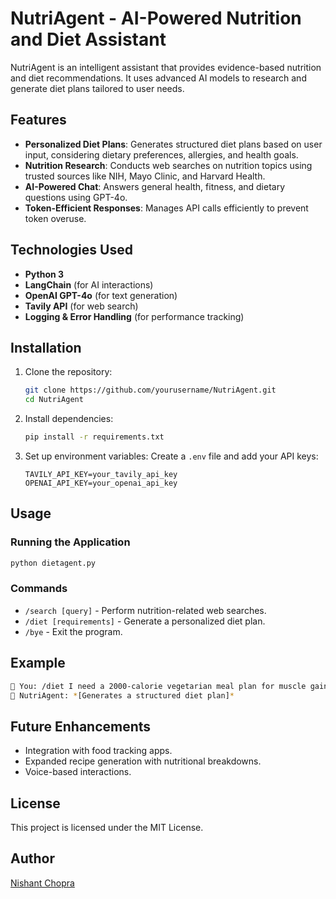 # NutriAgent - AI-Powered Nutrition and Diet Assistant

NutriAgent is an intelligent assistant that provides evidence-based nutrition and diet recommendations. It uses advanced AI models to research and generate diet plans tailored to user needs.

## Features

- **Personalized Diet Plans**: Generates structured diet plans based on user input, considering dietary preferences, allergies, and health goals.
- **Nutrition Research**: Conducts web searches on nutrition topics using trusted sources like NIH, Mayo Clinic, and Harvard Health.
- **AI-Powered Chat**: Answers general health, fitness, and dietary questions using GPT-4o.
- **Token-Efficient Responses**: Manages API calls efficiently to prevent token overuse.

## Technologies Used

- **Python 3**
- **LangChain** (for AI interactions)
- **OpenAI GPT-4o** (for text generation)
- **Tavily API** (for web search)
- **Logging & Error Handling** (for performance tracking)

## Installation

1. Clone the repository:
   ```bash
   git clone https://github.com/yourusername/NutriAgent.git
   cd NutriAgent
   ```
2. Install dependencies:
   ```bash
   pip install -r requirements.txt
   ```
3. Set up environment variables:
   Create a `.env` file and add your API keys:
   ```
   TAVILY_API_KEY=your_tavily_api_key
   OPENAI_API_KEY=your_openai_api_key
   ```

## Usage

### Running the Application
```bash
python dietagent.py
```
### Commands
- `/search [query]` - Perform nutrition-related web searches.
- `/diet [requirements]` - Generate a personalized diet plan.
- `/bye` - Exit the program.

## Example
```bash
👤 You: /diet I need a 2000-calorie vegetarian meal plan for muscle gain.
🌿 NutriAgent: *[Generates a structured diet plan]*
```

## Future Enhancements
- Integration with food tracking apps.
- Expanded recipe generation with nutritional breakdowns.
- Voice-based interactions.

## License
This project is licensed under the MIT License.

## Author
[Nishant Chopra](https://github.com/yourusername)

